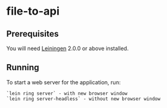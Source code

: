 # file-to-api

## Prerequisites

You will need [Leiningen][] 2.0.0 or above installed.

[leiningen]: https://github.com/technomancy/leiningen

## Running

To start a web server for the application, run:

    `lein ring server` - with new browser window
    `lein ring server-headless` - without new browser window
